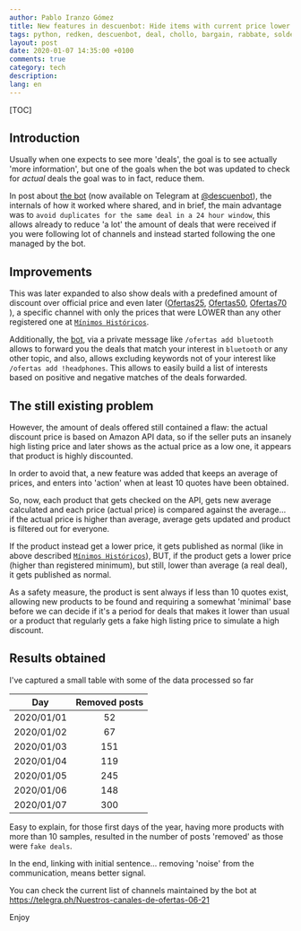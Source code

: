 ```yaml
---
author: Pablo Iranzo Gómez
title: New features in descuenbot: Hide items with current price lower than average
tags: python, redken, descuenbot, deal, chollo, bargain, rabbate, soldes
layout: post
date: 2020-01-07 14:35:00 +0100
comments: true
category: tech
description:
lang: en
---
```


[TOC]

## Introduction

Usually when one expects to see more 'deals', the goal is to see actually 'more information', but one of the goals when the bot was updated to check for _actual_ deals the goal was to in fact, reduce them.

In post about [the bot]({filename}2019-02-07-redken_bot-amazon-discount.en.md) (now available on Telegram at [@descuenbot](https://t.me/descuenbot)), the internals of how it worked where shared, and in brief, the main advantage was to `avoid duplicates for the same deal in a 24 hour window`, this allows already to reduce 'a lot' the amount of deals that were received if you were following lot of channels and instead started following the one managed by the bot.

## Improvements

This was later expanded to also show deals with a predefined amount of discount over official price and even later ([Ofertas25](https://t.me/ofertas25), [Ofertas50](https://t.me/ofertas50), [Ofertas70](https://t.me/ofertas70) ), a specific channel with only the prices that were LOWER than any other registered one at [`Mínimos Históricos`](https://t.me/minimos_historicos).

Additionally, the [bot](https://t.me/descuenbot), via a private message like `/ofertas add bluetooth` allows to forward you the deals that match your interest in `bluetooth` or any other topic, and also, allows excluding keywords not of your interest like `/ofertas add !headphones`. This allows to easily build a list of interests based on positive and negative matches of the deals forwarded.

## The still existing problem

However, the amount of deals offered still contained a flaw: the actual discount price is based on Amazon API data, so if the seller puts an insanely high listing price and later shows as the actual price as a low one, it appears that product is highly discounted.

In order to avoid that, a new feature was added that keeps an average of prices, and enters into 'action' when at least 10 quotes have been obtained.

So, now, each product that gets checked on the API, gets new average calculated and each price (actual price) is compared against the average... if the actual price is higher than average, average gets updated and product is filtered out for everyone.

If the product instead get a lower price, it gets published as normal (like in above described [`Mínimos Históricos`](https://t.me/minimos_historicos)), BUT, if the product gets a lower price (higher than registered minimum), but still, lower than average (a real deal), it gets published as normal.

As a safety measure, the product is sent always if less than 10 quotes exist, allowing new products to be found and requiring a somewhat 'minimal' base before we can decide if it's a period for deals that makes it lower than usual or a product that regularly gets a fake high listing price to simulate a high discount.

## Results obtained

I've captured a small table with some of the data processed so far

|    Day     | Removed posts |
| :--------: | :-----------: |
| 2020/01/01 |      52       |
| 2020/01/02 |      67       |
| 2020/01/03 |      151      |
| 2020/01/04 |      119      |
| 2020/01/05 |      245      |
| 2020/01/06 |      148      |
| 2020/01/07 |      300      |

Easy to explain, for those first days of the year, having more products with more than 10 samples, resulted in the number of posts 'removed' as those were `fake deals`.

In the end, linking with initial sentence... removing 'noise' from the communication, means better signal.

You can check the current list of channels maintained by the bot at <https://telegra.ph/Nuestros-canales-de-ofertas-06-21>

Enjoy
